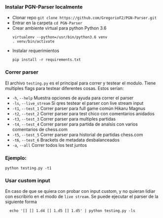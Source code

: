 
### Instalar PGN-Parser localmente

* Clonar repo
  `git clone https://github.com/GregorioF2/PGN-Parser.git`
* Entrar en la carpeta
  `cd PGN-Parser`  
* Crear ambiente virtual para python Python 3.6
  ```
  virtualenv --python=/usr/bin/python3.6 venv
  . venv/bin/activate
  ```
* Instalar requerimientos
  ```
  pip install -r requirements.txt
  ```

### Correr parser
  El archivo `testing.py` es el principal para correr y testear el modulo.
  Tiene multiples flags para testear diferentes cosas. Estos serían:
  * `-h`, `--help`          Muestra opciones de ayuda para correr el parser
  * `-ls`, `--live_stream`  Si qres testear el parser con live stream input
  * `-t1`, `--test_1`       Correr parser para full game común Hikaru Magnus
  * `-t2`, `--test_2`       Correr parser para test chico con comentarios anidados
  * `-t3`, `--test_3`       Correr parser para multiples partidas
  * `-t4`, `--test_4`       Correr parser para partida de analsis con varios comentarios de chess.com
  * `-t5`, `--test_5`       Correr parser para historial de partidas chess.com
  * `-t6`, `--test_6`       Brackets de metadata desbalanceados
  * `-a`, `--all`           Correr todos los test juntos
  
### Ejemplo:
`python testing.py -t1`

### Usar custom input
  En caso de que se quiera con probar con input custom, y no quieran lidiar con escribirlo en el modo de `live stream`. Se puede ejecutar el parser de la siguiente forma
  ```
    echo '[] [] 1.d4 [] 1.d5 [] 1.d5' | python testing.py -ls
  ```
